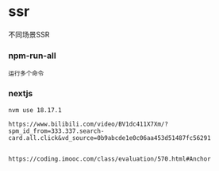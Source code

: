 # ssr
不同场景SSR


### npm-run-all
```text
运行多个命令
```

### nextjs
```
nvm use 18.17.1    

https://www.bilibili.com/video/BV1dc411X7Xm/?spm_id_from=333.337.search-card.all.click&vd_source=0b9abcde1e0c06aa453d51487fc56291


https://coding.imooc.com/class/evaluation/570.html#Anchor
```